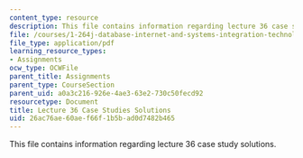 ```yaml
---
content_type: resource
description: This file contains information regarding lecture 36 case study solutions.
file: /courses/1-264j-database-internet-and-systems-integration-technologies-fall-2013/26ac76ae60aef66f1b5bad0d7482b465_MIT1_264JF13_L36_case_sol.pdf
file_type: application/pdf
learning_resource_types:
- Assignments
ocw_type: OCWFile
parent_title: Assignments
parent_type: CourseSection
parent_uid: a0a3c216-926e-4ae3-63e2-730c50fecd92
resourcetype: Document
title: Lecture 36 Case Studies Solutions
uid: 26ac76ae-60ae-f66f-1b5b-ad0d7482b465
---
```

This file contains information regarding lecture 36 case study solutions.